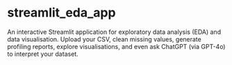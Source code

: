 # streamlit_eda_app
An interactive Streamlit application for exploratory data analysis (EDA) and data visualisation. Upload your CSV, clean missing values, generate profiling reports, explore visualisations, and even ask ChatGPT (via GPT-4o) to interpret your dataset.
